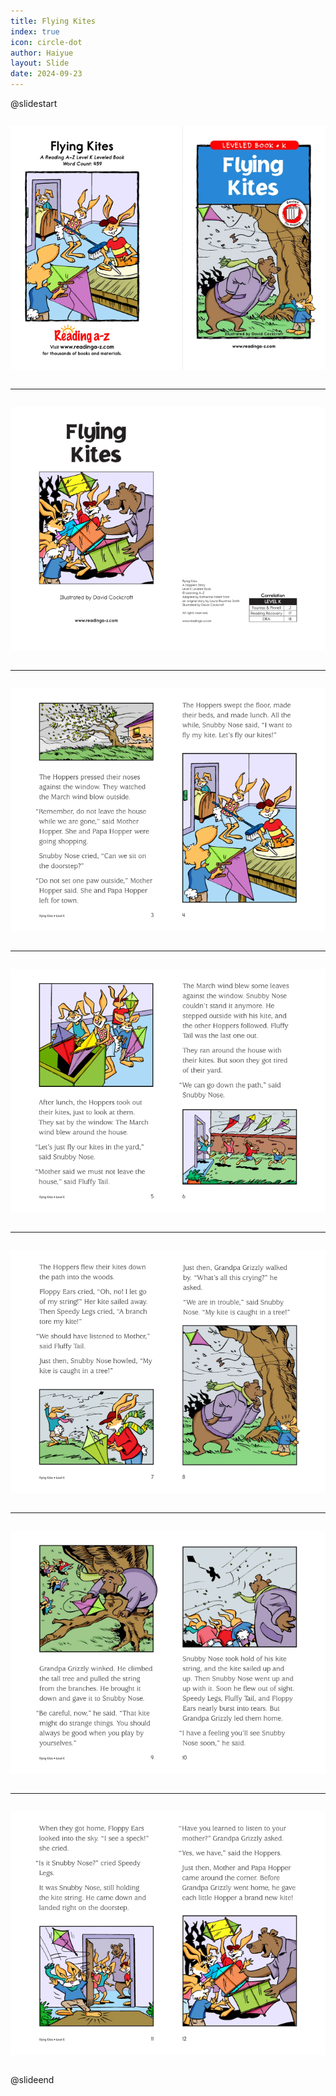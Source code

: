 ```yaml
---
title: Flying Kites
index: true
icon: circle-dot
author: Haiyue
layout: Slide
date: 2024-09-23
---
```

 
@slidestart

<div style="display:flex">
<div style="flex:1">

![](https://raw.githubusercontent.com/yclord/reading/refs/heads/master/english/Level-K/Flying%20Kites/001.webp)
</div>
<div style="flex:1">

![](https://raw.githubusercontent.com/yclord/reading/refs/heads/master/english/Level-K/Flying%20Kites/002.webp)
</div>
</div>

---

<div style="display:flex">
<div style="flex:1">

![](https://raw.githubusercontent.com/yclord/reading/refs/heads/master/english/Level-K/Flying%20Kites/003.webp)
</div>
<div style="flex:1">

![](https://raw.githubusercontent.com/yclord/reading/refs/heads/master/english/Level-K/Flying%20Kites/004.webp)
</div>
</div>

---

<div style="display:flex">
<div style="flex:1">

![](https://raw.githubusercontent.com/yclord/reading/refs/heads/master/english/Level-K/Flying%20Kites/005.webp)
</div>
<div style="flex:1">

![](https://raw.githubusercontent.com/yclord/reading/refs/heads/master/english/Level-K/Flying%20Kites/006.webp)
</div>
</div>

---

<div style="display:flex">
<div style="flex:1">

![](https://raw.githubusercontent.com/yclord/reading/refs/heads/master/english/Level-K/Flying%20Kites/007.webp)
</div>
<div style="flex:1">

![](https://raw.githubusercontent.com/yclord/reading/refs/heads/master/english/Level-K/Flying%20Kites/008.webp)
</div>
</div>

---

<div style="display:flex">
<div style="flex:1">

![](https://raw.githubusercontent.com/yclord/reading/refs/heads/master/english/Level-K/Flying%20Kites/009.webp)
</div>
<div style="flex:1">

![](https://raw.githubusercontent.com/yclord/reading/refs/heads/master/english/Level-K/Flying%20Kites/010.webp)
</div>
</div>

---

<div style="display:flex">
<div style="flex:1">

![](https://raw.githubusercontent.com/yclord/reading/refs/heads/master/english/Level-K/Flying%20Kites/011.webp)
</div>
<div style="flex:1">

![](https://raw.githubusercontent.com/yclord/reading/refs/heads/master/english/Level-K/Flying%20Kites/012.webp)
</div>
</div>

---

<div style="display:flex">
<div style="flex:1">

![](https://raw.githubusercontent.com/yclord/reading/refs/heads/master/english/Level-K/Flying%20Kites/013.webp)
</div>
<div style="flex:1">

![](https://raw.githubusercontent.com/yclord/reading/refs/heads/master/english/Level-K/Flying%20Kites/014.webp)
</div>
</div>

@slideend